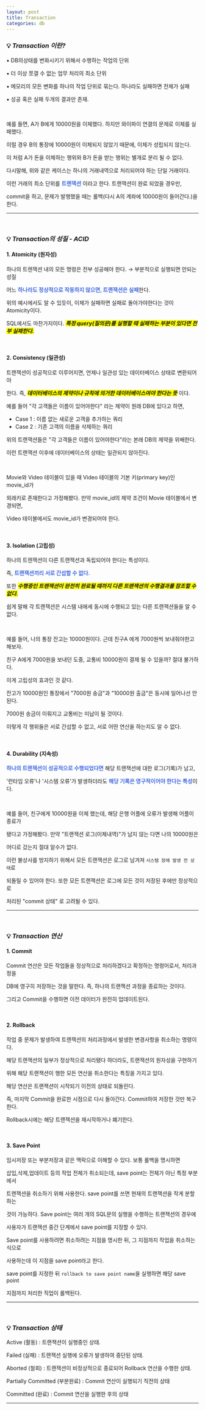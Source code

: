 ```yaml
---
layout: post
title: Transaction
categories: db
---
```


### 💡 ***Transaction 이란?***

▪ DB의상태를 변화시키기 위해서 수행하는 작업의 단위

▪ 더 이상 쪼갤 수 없는 업무 처리의 최소 단위

▪ 메모리의 모든 변화를 하나의 작업 단위로 묶는다. 하나라도 실패하면 전체가 실패

▪ 성공 혹은 실패 두개의 결과만 존재.

<br>

예를 들면, A가 B에게 10000원을 이체했다. 하지만 와이파이 연결의 문제로 이체를 실패했다.

이럴 경우 B의 통장에 10000원이 이체되지 않았기 때문에, 이체가 성립되지 않는다.

이 처럼 A가 돈을 이체하는 행위와 B가 돈을 받는 행위는 별개로 분리 될 수 없다.

다시말해, 위와 같은 케이스는 하나의 거래내역으로 처리되어야 하는 단일 거래이다.

이런 거래의 최소 단위를  <span style="color:#4169E1">**트랜잭션**</span> 이라고 한다. 트랜잭션이 완료 되었을 경우만, 

commit을 하고, 문제가 발행했을 때는 롤백(다시 A의 계좌에 10000원이 들어간다.)을 한다.

---

<br>

### 💡 ***Transaction의 성질 - ACID***

#### 1. Atomicity (원자성)

하나의 트렌잭션 내의 모든 명령은 전부 성공해야 한다. → 부분적으로 실행되면 안되는 성질

어느 <span style="color:#4169E1">**하나라도 정상적으로 작동하지 않으면, 트랜잭션은 실패**</span>한다. 

위의 예시에서도 알 수 있듯이, 이체가 실패하면 실패로 돌아가야한다는 것이 Atomicity이다. 

SQL에서도 마찬가지이다. ***<span style="background-color:yellow">특정 query(질의문)를 실행할 때 실패하는 부분이 있다면 전부 실패한다.</span>***

<br>

#### 2. Consistency (일관성)

트랜잭션이 성공적으로 이루어지면, 언제나 일관성 있는 데이터베이스 상태로 변환되어야 

한다. 즉, ***<span style="background-color:yellow">데이터베이스의 제약이나 규칙에 의거한 데이터베이스여야 한다는 뜻</span>*** 이다.

예를 들어 "각 고객들은 이름이 있어야한다" 라는 제약이 원래 DB에 있다고 하면,

- Case 1 : 이름 없는 새로운 고객을 추가하는 쿼리
- Case 2 : 기존 고객의 이름을 삭제하는 쿼리 

위의 트랜잭션들은 "각 고객들은 이름이 있어야한다"라는 본래 DB의 제약을 위배한다.

이런 트랜잭션 이후에 데이터베이스의 상태는 일관되지 않아진다. 

<br>

Movie와 Video 테이블이 있을 때 Video 테이블의 기본 키(primary key)인 movie_id가 

외래키로 존재한다고 가정해봤다. 만약 movie_id의 제약 조건이 Movie 테이블에서 변경되면, 

Video 테이블에서도 movie_id가 변경되어야 한다.

<br>

#### 3. Isolation (고립성)

하나의 트렌잭션이 다른 트랜잭션과 독립되어야 한다는 특성이다. 

즉, <span style="color:#4169E1">**트랜잭션끼리 서로 간섭할 수 없다.**</span> 

또한 ***<span style="background-color:yellow">수행중인 트랜잭션이 완전히 완료될 때까지 다른 트랜잭션의 수행결과를 참조할 수 없다.</span>***

쉽게 말해 각 트랜잭션은 시스템 내에세 동시에 수행되고 있는 다른 트랜잭션들을 알 수 없다.

<br>

예를 들어, 나의 통장 잔고는 10000원이다. 근데 친구A 에게 7000원씩 보내줘야한고 해보자.

친구 A에게 7000원을 보내던 도중, 교통비 10000원이 결제 될 수 있을까? 절대 불가하다. 

이게 고립성의 효과인 것 같다. 

잔고가 10000원인 통장에서 "7000원 송금"과 "10000원 출금"은 동시에 일어나선 안된다.

7000원 송금이 이뤄지고 교통비는 미납이 될 것이다.

이렇게 각 행위들은 서로 간섭할 수 없고, 서로 어떤 연산을 하는지도 알 수 없다.

<br>

#### 4. Durability (지속성)

<span style="color:#4169E1">**하나의 트랜잭션이 성공적으로 수행되었다면**</span> 해당 트랜잭션에 대한 로그(기록)가 남고,

'런타임 오류'나 '시스템 오류'가 발생하더라도 <span style="color:#4169E1">**해당 기록은 영구적이어야 한다는 특성**</span>이다.

<br>

예를 들어, 친구에게 10000원을 이체 했는데, 해당 은행 어플에 오류가 발생해 어플이 종료가 

됐다고 가정해봤다. 만약 "트랜잭션 로그(이체내역)"가 남지 않는 다면 나의 10000원은 

어디로 갔는지 절대 알수가 없다. 

이런 불상사를 방지하기 위해서 모든 트랜잭션은 로그로 남겨져 `시스템 장애 발생 전 상태`로 

되돌릴 수 있어야 한다. 또한 모든 트랜잭션은 로그에 모든 것이 저장된 후에만 정상적으로 

처리된 "commit 상태" 로 고려될 수 있다.

---

<br>

### 💡 ***Transaction 연산***

#### 1. Commit

Commit 연산은 모든 작업들을 정상적으로 처리하겠다고 확정하는 명령어로서, 처리과정을

DB에 영구히 저장하는 것을 말한다. 즉, 하나의 트랜잭션 과정을 종료하는 것이다.

그리고 Commit을 수행하면 이전 데이터가 완전히 업데이트된다.

<br>

#### 2. Rollback

작업 중 문제가 발생하여 트랜잭션의 처리과정에서 발생한 변경사항을 취소하는 명령이다.

해당 트랜잭션의 일부가 정상적으로 처리됐다 하더라도, 트랜잭션의 원자성을 구현하기 

위해 해당 트랜잭션이 행한 모든 연산을 취소한다는 특징을 가지고 있다.

해당 연산은 트랜잭션이 시작되기 이전의 상태로 되돌린다. 

즉, 마지막 Commit을 완료한 시점으로 다시 돌아간다. Commit하여 저장한 것만 복구한다.

Rollback시에는 해당 트랜잭션을 재시작하거나 폐기한다.

<br>

#### 3. Save Point

임시저장 또는 부분저장과 같은 맥락으로 이해할 수 있다. 보통 롤백을 명시하면 

삽입,삭제,업데이트 등의 작업 전체가 취소되는데, save point는 전체가 아닌 특정 부분에서

트랜잭션을 취소하기 위해 사용한다. save point를 쓰면 현재의 트랜잭션을 작게 분할하는 

것이 가능하다. Save point는 여러 개의 SQL문의 실행을 수행하는 트랜잭션의 경우에 

사용자가 트랜잭션 중간 단계에서 save point를 지정할 수 있다. 

Save point를 사용하려면 취소하려는 지점을 명시한 뒤, 그 지점까지 작업을 취소하는 식으로

사용하는데 이 지점을 save point라고 한다.

save point를 지정한 뒤 `rollback to save point name`을 실행하면 해당 save point 

지점까지 처리한 직업이 롤백된다.

---

<br>

### 💡 ***Transaction 상태***

Active (활동) : 트랜잭션이 실행중인 상태.

Failed (실패) : 트랜잭션 실행에 오류가 발생하여 중단된 상태.

Aborted (철회) : 트랜잭션이 비정상적으로 종료되어 Rollback 연산을 수행한 상태.

Partially Committed (부분완료) : Commit 연산이 실행되기 직전의 상태

Committed (완료) : Commit 연산을 실행한 후의 상태

---